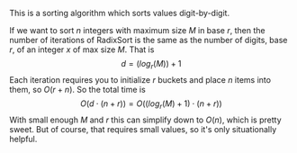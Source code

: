 
This is a sorting algorithm which sorts values digit-by-digit.

If we want to sort $n$ integers with maximum size $M$ in base $r$, then the number of iterations of RadixSort is the same as the number of digits, base $r$, of an integer $x$ of max size $M$. That is $$d=(log_r(M))+1$$
Each iteration requires you to initialize $r$ buckets and place $n$ items into them, so $O(r+n)$.
So the total time is $$O(d\cdot(n+r))=O((log_r(M)+1)\cdot(n+r))$$
With small enough $M$ and $r$ this can simplify down to $O(n)$, which is pretty sweet. But of course, that requires small values, so it's only situationally helpful.